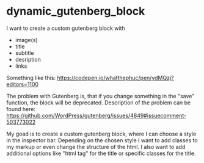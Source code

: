 # dynamic_gutenberg_block
I want to create a 
custom gutenberg block with 
- image(s)
- title
- subtitle
- desription 
- links

Something like this: https://codepen.io/whatthephuc/pen/ydMQzj?editors=1100

The problem with Gutenberg is, that if you change something in the "save" function, the block will be deprecated. 
Description of the problem can be found here: https://github.com/WordPress/gutenberg/issues/4849#issuecomment-503773022

My goad is to create a custom gutenberg block, where I can choose a style in the inspector bar. 
Depending on the chosen style I want to add classes to my markup or even change the structure of the html. 
I also want to add additional options like "html tag" for the title or specific classes for the title.
